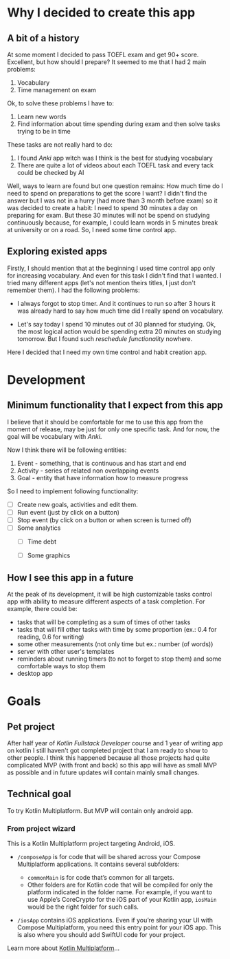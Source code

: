 # Why I decided to create this app

## A bit of a history

At some moment I decided to pass TOEFL exam and get 90+ score. Excellent, but how should I prepare?
It seemed to me that I had 2 main problems:

1. Vocabulary
2. Time management on exam

Ok, to solve these problems I have to:

1. Learn new words
2. Find information about time spending during exam and then solve tasks trying to be in time

These tasks are not really hard to do:

1. I found _Anki_ app witch was I think is the best for studying vocabulary
2. There are quite a lot of videos about each TOEFL task and every tack could be checked by AI

Well, ways to learn are found but one question remains: 
How much time do I need to spend on preparations to get the score I want? I didn't find the answer 
but I was not in a hurry (had more than 3 month before exam) so it was decided to create a habit:
I need to spend 30 minutes a day on preparing for exam. But these 30 minutes will not be spend 
on studying continuously because, for example, I could learn words in 5 minutes break at university
or on a road. So, I need some time control app.

## Exploring existed apps

Firstly, I should mention that at the beginning I used time control app only for increasing 
vocabulary. And even for this task I didn't find that I wanted. I tried many different apps 
(let's not mention theirs titles, I just don't remember them). I had the following problems:

* I always forgot to stop timer. And it continues to run so after 3 hours it was already hard 
to say how much time did I really spend on vocabulary.

* Let's say today I spend 10 minutes out of 30 planned for studying. Ok, the most logical action 
would be spending extra 20 minutes on studying tomorrow. But I found such _reschedule 
functionality_ nowhere.

Here I decided that I need my own time control and habit creation app.

# Development 

## Minimum functionality that I expect from this app

I believe that it should be comfortable for me to use this app from the moment of release, may be
just for only one specific task. And for now, the goal will be vocabulary with _Anki_.

Now I think there will be following entities:

1. Event - something, that is continuous and has start and end
2. Activity - series of related non overlapping events
3. Goal - entity that have information how to measure progress

So I need to implement following functionality:

- [ ] Create new goals, activities and edit them.
- [ ] Run event (just by click on a button)
- [ ] Stop event (by click on a button or when screen is turned off)
- [ ] Some analytics
  - [ ] Time debt
  - [ ] Some graphics


## How I see this app in a future

At the peak of its development, it will be high customizable tasks control app with ability to 
measure different aspects of a task completion. For example, there could be:

- tasks that will be completing as a sum of times of other tasks
- tasks that will fill other tasks with time by some proportion 
(ex.: 0.4 for reading, 0.6 for writing)
- some other measurements (not only time but ex.: number (of words))
- server with other user's templates
- reminders about running timers (to not to forget to stop them) 
and some comfortable ways to stop them
- desktop app


# Goals

## Pet project

After half year of _Kotlin Fullstack Developer_ course and 1 year of writing app on kotlin
I still haven't got completed project that I am ready to show to other people. I think this 
happened because all those projects had quite complicated MVP (with front and back) so this app
will have as small MVP as possible and in future updates will contain mainly small changes.

## Technical goal

To try Kotlin Multiplatform. But MVP will contain only android app.

### From project wizard

This is a Kotlin Multiplatform project targeting Android, iOS.

* `/composeApp` is for code that will be shared across your Compose Multiplatform applications.
  It contains several subfolders:
  - `commonMain` is for code that’s common for all targets.
  - Other folders are for Kotlin code that will be compiled for only the platform indicated in the folder name.
    For example, if you want to use Apple’s CoreCrypto for the iOS part of your Kotlin app,
    `iosMain` would be the right folder for such calls.

* `/iosApp` contains iOS applications. Even if you’re sharing your UI with Compose Multiplatform, 
  you need this entry point for your iOS app. This is also where you should add SwiftUI code for your project.


Learn more about [Kotlin Multiplatform](https://www.jetbrains.com/help/kotlin-multiplatform-dev/get-started.html)…